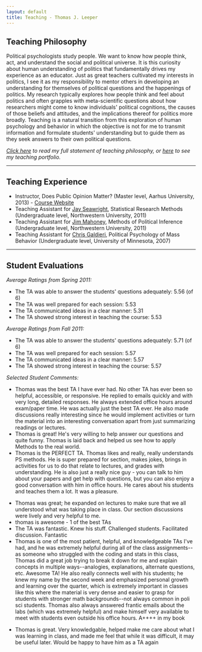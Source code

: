 ```yaml
---
layout: default
title: Teaching - Thomas J. Leeper
---
```


## Teaching Philosophy ##

Political psychologists study people. We want to know how people think, act, and understand the social and political universe. It is this curiosity about human understanding of politics that fundamentally drives my experience as an educator. Just as great teachers cultivated my interests in politics, I see it as my responsibility to mentor others in developing an understanding for themselves of political questions and the happenings of politics. My research typically explores how people think and feel about politics and often grapples with meta-scientific questions about how researchers might come to know individuals' political cognitions, the causes of those beliefs and attitudes, and the implications thereof for politics more broadly. Teaching is a natural transition from this exploration of human psychology and behavior in which the objective is not for me to transmit information and formulate students' understanding but to guide them as they seek answers to their own political questions.

*[Click here](cv/TeachingStatement.pdf) to read my full statement of teaching philosophy, or [here](cv/TeachingPortfolio.pdf) to see my teaching portfolio.*
	
---
## Teaching Experience ##

<!--* Instructor, Experimentation and Causal Inference (Master level, Aarhus University, 2014) - [Course Website](http://www.thomasleeper.com/expcourse) -->
<!--* Co-Instructor, Quantitative Political Analysis (Master/Doctoral level, Aarhus University, 2014)-->
* Instructor, Does Public Opinion Matter? (Master level, Aarhus University, 2013) - [Course Website](http://www.thomasleeper.com/opinioncourse)
* Teaching Assistant for [Jay Seawright](http://www.polisci.northwestern.edu/people/seawright.html), Statistical Research Methods (Undergraduate level, Northwestern University, 2011)
* Teaching Assistant for [Jim Mahoney](http://www.jamesmahoney.org/), Methods of Political Inference (Undergraduate level, Northwestern University, 2011)
* Teaching Assistant for [Chris Galdieri](http://www.tc.umn.edu/~galdieri/), Political Psychology of Mass Behavior (Undergraduate level, University of Minnesota, 2007)

---
## Student Evaluations ##

*Average Ratings from Spring 2011:*

* The TA was able to answer the students' questions adequately: 5.56 (of 6)
* The TA was well prepared for each session: 5.53
* The TA communicated ideas in a clear manner: 5.31
* The TA showed strong interest in teaching the course: 5.53


*Average Ratings from Fall 2011:*

* The TA was able to answer the students' questions adequately: 5.71 (of 6)
* The TA was well prepared for each session: 5.57
* The TA communicated ideas in a clear manner: 5.57
* The TA showed strong interest in teaching the course: 5.57

*Selected Student Comments:*

* Thomas was the best TA I have ever had. No other TA has ever been so helpful, accessible, or responsive. He replied to emails quickly and with very long, detailed responses. He always extended office hours around exam/paper time. He was actually just the best TA ever. He also made discussions really interesting since he would implement activities or turn the material into an interesting conversation apart from just summarizing readings or lectures.
* Thomas is great! He's very willing to help answer our questions and quite funny. Thomas is laid back and helped us see how to apply Methods to the real world.
* Thomas is the PERFECT TA. Thomas likes and really, really understands PS methods. He is super prepared for section, makes jokes, brings in activities for us to do that relate to lectures, and grades with understanding. He is also just a really nice guy - you can talk to him about your papers and get help with questions, but you can also enjoy a good conversation with him in office hours. He cares about his students and teaches them a lot. It was a pleasure.
<!--* Really nice, knowledgeable, and helpful-->
* Thomas was great; he expanded on lectures to make sure that we all understood what was taking place in class. Our section discussions were lively and very helpful to me.
* thomas is awesome - 1 of the best TAs
* The TA was fantastic. Knew his stuff. Challenged students. Facilitated discussion. Fantastic
* Thomas is one of the most patient, helpful, and knowledgeable TAs I've had, and he was extremely helpful during all of the class assignments--as someone who struggled with the coding and stats in this class, Thomas did a great job trying to break it down for me and explain concepts in multiple ways--analogies, explanations, alternate questions, etc. Awesome TA! He also really connects well with his students; he knew my name by the second week and emphasized personal growth and learning over the quarter, which is extremely important in classes like this where the material is very dense and easier to grasp for students with stronger math backgrounds--not always common in poli sci students. Thomas also always answered frantic emails about the labs (which was extremely helpful) and make himself very available to meet with students even outside his office hours. A++++ in my book
<!--* Thomas is very knowledgeable and easy to approach with questions regarding course content. His supplementary emails with R code and other documents prove that he really wants students to understand the course and not view R as something impossible to learn. He is also always available via appointment or email which is always appreciated.-->
* Thomas is great. Very knowledgable, helped make me care about what I was learning in class, and made me feel that while it was difficult, it may be useful later. Would be happy to have him as a TA again

